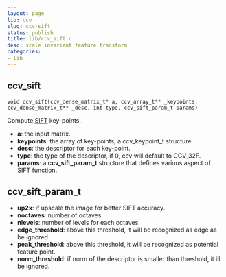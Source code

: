 ```yaml
---
layout: page
lib: ccv
slug: ccv-sift
status: publish
title: lib/ccv_sift.c
desc: scale invariant feature transform
categories:
- lib
---
```


ccv_sift
--------

	void ccv_sift(ccv_dense_matrix_t* a, ccv_array_t** _keypoints, ccv_dense_matrix_t** _desc, int type, ccv_sift_param_t params)

Compute [SIFT](https://en.wikipedia.org/wiki/Scale-invariant_feature_transform) key-points.

 * **a**: the input matrix.
 * **keypoints**: the array of key-points, a ccv\_keypoint\_t structure.
 * **desc**: the descriptor for each key-point.
 * **type**: the type of the descriptor, if 0, ccv will default to CCV\_32F.
 * **params**: a **ccv\_sift\_param\_t** structure that defines various aspect of SIFT function.

ccv_sift_param_t
----------------

 * **up2x**: if upscale the image for better SIFT accuracy.
 * **noctaves**: number of octaves.
 * **nlevels**: number of levels for each octaves.
 * **edge_threshold**: above this threshold, it will be recognized as edge as be ignored.
 * **peak_threshold**: above this threshold, it will be recognized as potential feature point.
 * **norm_threshold**: if norm of the descriptor is smaller than threshold, it ill be ignored.